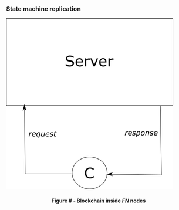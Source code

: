 ### State machine replication


![](https://github.com/lukamiletic95/papers/blob/master/images/fig4.png)
<div align='center'> 
	<h4>Figure # - Blockchain inside <i>FN</i> nodes</h4>
</div>
<!--stackedit_data:
eyJoaXN0b3J5IjpbNDk4NDk1OTQ1LDE0NzU4ODI2NTEsMTc0OD
E3OTY4XX0=
-->
